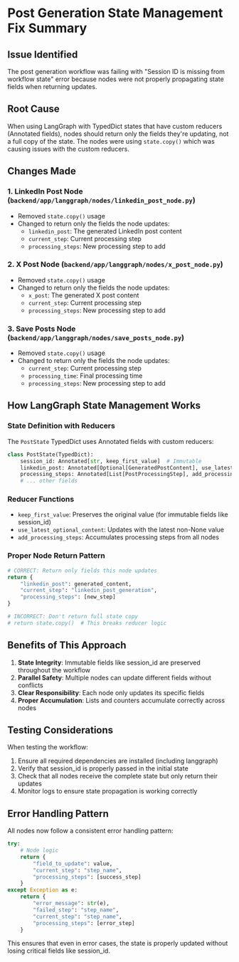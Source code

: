 # Post Generation State Management Fix Summary

## Issue Identified
The post generation workflow was failing with "Session ID is missing from workflow state" error because nodes were not properly propagating state fields when returning updates.

## Root Cause
When using LangGraph with TypedDict states that have custom reducers (Annotated fields), nodes should return only the fields they're updating, not a full copy of the state. The nodes were using `state.copy()` which was causing issues with the custom reducers.

## Changes Made

### 1. LinkedIn Post Node (`backend/app/langgraph/nodes/linkedin_post_node.py`)
- Removed `state.copy()` usage
- Changed to return only the fields the node updates:
  - `linkedin_post`: The generated LinkedIn post content
  - `current_step`: Current processing step
  - `processing_steps`: New processing step to add

### 2. X Post Node (`backend/app/langgraph/nodes/x_post_node.py`)
- Removed `state.copy()` usage
- Changed to return only the fields the node updates:
  - `x_post`: The generated X post content
  - `current_step`: Current processing step
  - `processing_steps`: New processing step to add

### 3. Save Posts Node (`backend/app/langgraph/nodes/save_posts_node.py`)
- Removed `state.copy()` usage
- Changed to return only the fields the node updates:
  - `current_step`: Current processing step
  - `processing_time`: Final processing time
  - `processing_steps`: New processing step to add

## How LangGraph State Management Works

### State Definition with Reducers
The `PostState` TypedDict uses Annotated fields with custom reducers:
```python
class PostState(TypedDict):
    session_id: Annotated[str, keep_first_value]  # Immutable
    linkedin_post: Annotated[Optional[GeneratedPostContent], use_latest_optional_content]
    processing_steps: Annotated[List[PostProcessingStep], add_processing_steps]
    # ... other fields
```

### Reducer Functions
- `keep_first_value`: Preserves the original value (for immutable fields like session_id)
- `use_latest_optional_content`: Updates with the latest non-None value
- `add_processing_steps`: Accumulates processing steps from all nodes

### Proper Node Return Pattern
```python
# CORRECT: Return only fields this node updates
return {
    "linkedin_post": generated_content,
    "current_step": "linkedin_post_generation",
    "processing_steps": [new_step]
}

# INCORRECT: Don't return full state copy
# return state.copy()  # This breaks reducer logic
```

## Benefits of This Approach
1. **State Integrity**: Immutable fields like session_id are preserved throughout the workflow
2. **Parallel Safety**: Multiple nodes can update different fields without conflicts
3. **Clear Responsibility**: Each node only updates its specific fields
4. **Proper Accumulation**: Lists and counters accumulate correctly across nodes

## Testing Considerations
When testing the workflow:
1. Ensure all required dependencies are installed (including langgraph)
2. Verify that session_id is properly passed in the initial state
3. Check that all nodes receive the complete state but only return their updates
4. Monitor logs to ensure state propagation is working correctly

## Error Handling Pattern
All nodes now follow a consistent error handling pattern:
```python
try:
    # Node logic
    return {
        "field_to_update": value,
        "current_step": "step_name",
        "processing_steps": [success_step]
    }
except Exception as e:
    return {
        "error_message": str(e),
        "failed_step": "step_name",
        "current_step": "step_name",
        "processing_steps": [error_step]
    }
```

This ensures that even in error cases, the state is properly updated without losing critical fields like session_id.
